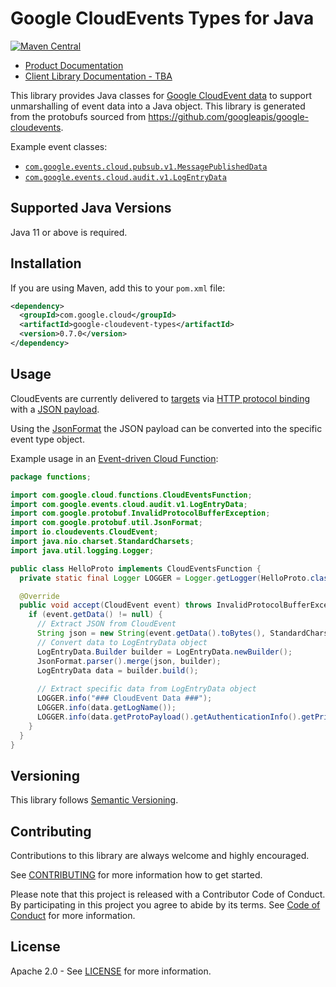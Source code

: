 # Google CloudEvents Types for Java

[![Maven Central](https://img.shields.io/maven-central/v/com.google.cloud/google-cloudevent-types.svg)](https://search.maven.org/artifact/com.google.cloud/google-cloudevent-types)

* [Product Documentation](https://cloud.google.com/eventarc/docs/cloudevents)
* [Client Library Documentation - TBA]()

This library provides Java classes for [Google CloudEvent data](https://cloud.google.com/eventarc/docs/reference/supported-events)
to support unmarshalling of event data into a Java object. This library is generated from the protobufs sourced from https://github.com/googleapis/google-cloudevents.

Example event classes:

- [`com.google.events.cloud.pubsub.v1.MessagePublishedData`](google-cloudevent-types/src/main/java/com/google/events/cloud/pubsub/v1/MessagePublishedData.java)
- [`com.google.events.cloud.audit.v1.LogEntryData`](google-cloudevent-types/src/main/java/com/google/events/cloud/audit/v1/LogEntryData.java)

## Supported Java Versions

Java 11 or above is required.

## Installation

If you are using Maven, add this to your `pom.xml` file:

```xml
<dependency>
  <groupId>com.google.cloud</groupId>
  <artifactId>google-cloudevent-types</artifactId>
  <version>0.7.0</version>
</dependency>
```

## Usage

CloudEvents are currently delivered to [targets](https://cloud.google.com/eventarc/docs/overview#targets)
via [HTTP protocol binding](https://cloud.google.com/eventarc/docs/cloudevents)
with a [JSON payload](https://cloud.google.com/eventarc/docs/workflows/cloudevents).

Using the [JsonFormat](https://developers.google.com/protocol-buffers/docs/reference/java/com/google/protobuf/util/JsonFormat)
the JSON payload can be converted into the specific event type object.

Example usage in an [Event-driven Cloud Function](https://cloud.google.com/functions/docs/writing/write-event-driven-functions#cloudevent-example-java):

```java
package functions;

import com.google.cloud.functions.CloudEventsFunction;
import com.google.events.cloud.audit.v1.LogEntryData;
import com.google.protobuf.InvalidProtocolBufferException;
import com.google.protobuf.util.JsonFormat;
import io.cloudevents.CloudEvent;
import java.nio.charset.StandardCharsets;
import java.util.logging.Logger;

public class HelloProto implements CloudEventsFunction {
  private static final Logger LOGGER = Logger.getLogger(HelloProto.class.getName());

  @Override
  public void accept(CloudEvent event) throws InvalidProtocolBufferException {
    if (event.getData() != null) {
      // Extract JSON from CloudEvent
      String json = new String(event.getData().toBytes(), StandardCharsets.UTF_8);
      // Convert data to LogEntryData object
      LogEntryData.Builder builder = LogEntryData.newBuilder();
      JsonFormat.parser().merge(json, builder);
      LogEntryData data = builder.build();
      
      // Extract specific data from LogEntryData object
      LOGGER.info("### CloudEvent Data ###");
      LOGGER.info(data.getLogName());
      LOGGER.info(data.getProtoPayload().getAuthenticationInfo().getPrincipalEmail());
    }
  }
}
```

## Versioning

This library follows [Semantic Versioning](http://semver.org/).

## Contributing

Contributions to this library are always welcome and highly encouraged.

See [CONTRIBUTING](CONTRIBUTING.md) for more information how to get started.

Please note that this project is released with a Contributor Code of Conduct. By participating in
this project you agree to abide by its terms. See [Code of Conduct](CODE_OF_CONDUCT.md) for more
information.

## License

Apache 2.0 - See [LICENSE](LICENSE) for more information.
